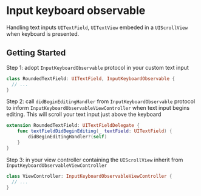# Input keyboard observable
Handling text inputs `UITextField`, `UITextView` embeded in a `UIScrollView` when keyboard is presented.

## Getting Started
Step 1: adopt `InputKeyboardObservable` protocol in your custom text input

```swift
class RoundedTextField: UITextField, InputKeyboardObservable {
  // ...
}
```

Step 2: call `didBeginEditingHandler` from `InputKeyboardObservable` protocol to inform `InputKeyboardObservableViewController` when text input begins editing. This will scroll your text input just above the keyboard

```swift
extension RoundedTextField: UITextFieldDelegate {
    func textFieldDidBeginEditing(_ textField: UITextField) {
        didBeginEditingHandler?(self)
    }
}
```

Step 3: in your view controller containing the `UIScrollView` inherit from `InputKeyboardObservableViewController`

```swift
class ViewController: InputKeyboardObservableViewController {
  // ...
}
```
